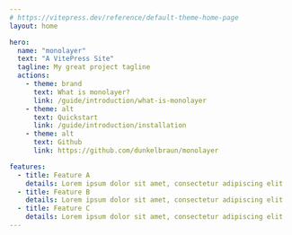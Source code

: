 ```yaml
---
# https://vitepress.dev/reference/default-theme-home-page
layout: home

hero:
  name: "monolayer"
  text: "A VitePress Site"
  tagline: My great project tagline
  actions:
    - theme: brand
      text: What is monolayer?
      link: /guide/introduction/what-is-monolayer
    - theme: alt
      text: Quickstart
      link: /guide/introduction/installation
    - theme: alt
      text: Github
      link: https://github.com/dunkelbraun/monolayer

features:
  - title: Feature A
    details: Lorem ipsum dolor sit amet, consectetur adipiscing elit
  - title: Feature B
    details: Lorem ipsum dolor sit amet, consectetur adipiscing elit
  - title: Feature C
    details: Lorem ipsum dolor sit amet, consectetur adipiscing elit
---
```


